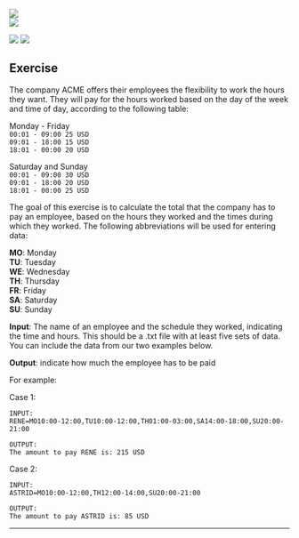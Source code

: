 ![](https://img.shields.io/badge/release-v1.0.1-gold)  
![](https://img.shields.io/badge/python-v3.10.1-blue)

![](https://img.shields.io/badge/passed_tests-6-brightgreen)
![](https://img.shields.io/badge/failed_tests-0-red)  

## Exercise

The company ACME offers their employees the flexibility to work the hours they want. They will pay for the hours worked based on the day of the week and time of day, according to the following table:

Monday - Friday  
`00:01 - 09:00 25 USD`  
`09:01 - 18:00 15 USD`  
`18:01 - 00:00 20 USD`  

Saturday and Sunday  
`00:01 - 09:00 30 USD`  
`09:01 - 18:00 20 USD`  
`18:01 - 00:00 25 USD`  

The goal of this exercise is to calculate the total that the company has to pay an employee, based on the hours they worked and the times during which they worked. The following abbreviations will be used for entering data:

**MO**: Monday  
**TU**: Tuesday  
**WE**: Wednesday  
**TH**: Thursday  
**FR**: Friday  
**SA**: Saturday  
**SU**: Sunday  

**Input**: The name of an employee and the schedule they worked, indicating the time and hours. This should be a .txt file with at least five sets of data. You can include the data from our two examples below.

**Output**: indicate how much the employee has to be paid

For example:

Case 1:
```
INPUT:
RENE=MO10:00-12:00,TU10:00-12:00,TH01:00-03:00,SA14:00-18:00,SU20:00-21:00

OUTPUT:
The amount to pay RENE is: 215 USD
```


Case 2:
```
INPUT:
ASTRID=MO10:00-12:00,TH12:00-14:00,SU20:00-21:00

OUTPUT:
The amount to pay ASTRID is: 85 USD
```

---
